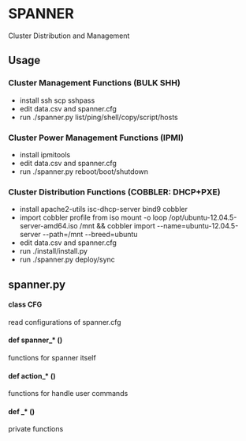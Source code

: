 # SPANNER
Cluster Distribution and Management

## Usage

### Cluster Management Functions (BULK SHH)
* install ssh scp sshpass
* edit data.csv and spanner.cfg
* run ./spanner.py list/ping/shell/copy/script/hosts

### Cluster Power Management Functions (IPMI)
* install ipmitools
* edit data.csv and spanner.cfg
* run ./spanner.py reboot/boot/shutdown

### Cluster Distribution Functions (COBBLER: DHCP+PXE)
* install apache2-utils isc-dhcp-server bind9 cobbler
* import cobbler profile from iso
    mount -o loop /opt/ubuntu-12.04.5-server-amd64.iso /mnt && cobbler import --name=ubuntu-12.04.5-server --path=/mnt --breed=ubuntu
* edit data.csv and spanner.cfg
* run ./install/install.py
* run ./spanner.py deploy/sync

## spanner.py

#### class CFG
read configurations of spanner.cfg

#### def spanner_* ()
functions for spanner itself

#### def action_* ()
functions for handle user commands

#### def _* ()
private functions
